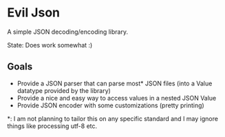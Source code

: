 # Evil Json

A simple JSON decoding/encoding library.

State: Does work somewhat :)

## Goals
- Provide a JSON parser that can parse most\* JSON files (into a Value datatype provided by the library)
- Provide a nice and easy way to access values in a nested JSON Value
- Provide JSON encoder with some customizations (pretty printing)

\*: I am not planning to tailor this on any specific standard and I may ignore things like processing utf-8 etc.
